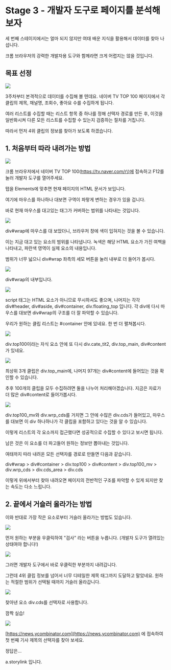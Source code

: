 # Stage 3 - 개발자 도구로 페이지를 분석해보자

세 번째 스테이지에서는 얼마 되지 않지만 여태 배운 지식을 활용해서 데이터를 찾아 나섭니다.

크롬 브라우저의 강력한 개발자용 도구와 함께라면 크게 어렵지는 않을 것입니다.

## 목표 선정

![](../.gitbook/assets/image%20%28455%29.png)

3주차부터 본격적으로 데이터를 수집해 볼 텐데요. 네이버 TV TOP 100 페이지에서 각 클립의 제목, 채널명, 조회수, 좋아요 수를 수집하게 됩니다.

여러 리스트를 수집할 때는 리스트 항목 중 하나를 정해 선택자 경로를 만든 후, 이것을 일반화시켜 다른 모든 리스트를 수집할 수 있는지 검증하는 절차를 거칩니다.

따라서 먼저 4위 클립의 정보를 찾아가 보도록 하겠습니다.

## 1. 처음부터 따라 내려가는 방법

![](../.gitbook/assets/image%20%28322%29.png)

크롬 브라우저에서 네이버 TV TOP 100\([https://tv.naver.com/r\)에](https://tv.naver.com/r%29에) 접속하고 F12를 눌러 개발자 도구를 열어주세요.

탭을 Elements에 맞추면 현재 페이지의 HTML 문서가 보입니다.

여기에 마우스를 하나하나 대보면 구역이 파랗게 변하는 경우가 있을 겁니다.

바로 현재 마우스를 대고있는 태그가 커버하는 범위를 나타내는 것입니다.

![](../.gitbook/assets/image-24.png)

div\#wrap에 마우스를 대 보았더니, 브라우저 창에 색이 입혀지는 것을 볼 수 있습니다.

이는 지금 대고 있는 요소의 범위를 나타냅니다. 녹색은 해당 HTML 요소가 가진 여백을 나타내고, 파란색 영역이 실제 요소의 내용입니다.

범위가 너무 넓으니 div\#wrap 좌측의 세모 버튼을 눌러 내부로 더 들어가 봅시다.

![](../.gitbook/assets/image%20%28288%29.png)

div\#wrap의 내부입니다.

![](../.gitbook/assets/image%20%28194%29.png)

script 태그는 HTML 요소가 아니므로 무시하셔도 좋으며, 나머지는 각각 div\#header, div\#aside, div\#container, div.floating\_top 입니다. 각 div에 다시 마우스를 대보면 div\#wrap의 구조를 더 잘 파악할 수 있습니다.

우리가 원하는 클립 리스트는 \#container 안에 있네요. 한 번 더 펼쳐봅시다.

![](../.gitbook/assets/image-39.png)

div.top100이라는 자식 요소 안에 또 다시 div.cate\_tit2, div.top\_main, div\#content가 있네요.

![](../.gitbook/assets/image%20%28211%29.png)

최상위 3개 클립은 div.top\_main에, 나머지 97개는 div\#content에 들어있는 것을 확인할 수 있습니다.

추후 100개의 클립을 모두 수집하려면 둘을 나누어 처리해야겠습니다. 지금은 자료가 더 많은 div\#content로 들어가봅시다.

![](../.gitbook/assets/image-19.png)

div.top100\_mv와 div.wrp\_cds를 거치면 그 안에 수많은 div.cds가 들어있고, 마우스를 대보면 이 div 하나하나가 각 클립을 포함하고 있다는 것을 알 수 있습니다.

이렇게 리스트의 각 요소까지 접근했다면 성공적으로 수집할 수 있다고 보시면 됩니다.

남은 것은 이 요소를 더 파고들어 원하는 정보만 뽑아내는 것입니다.

여태까지 따라 내려온 모든 선택자를 경로로 만들면 다음과 같습니다.

div\#wrap &gt; div\#container &gt; div.top100 &gt; div\#content &gt; div.top100\_mv &gt; div.wrp\_cds &gt; div.cds\_area &gt; div.cds

이렇게 위에서부터 찾아 내려오면 페이지의 전반적인 구조를 파악할 수 있게 되지만 찾는 속도는 다소 느립니다.

## 2. 끝에서 거슬러 올라가는 방법

이와 반대로 가장 작은 요소로부터 거슬러 올라가는 방법도 있습니다.

![](../.gitbook/assets/image%20%28374%29.png)

먼저 원하는 부분을 우클릭하여 "검사" 라는 버튼을 누릅니다. \(개발자 도구가 열려있는 상태여야 합니다!\)

![](../.gitbook/assets/image%20%28410%29.png)

그러면 개발자 도구에서 바로 우클릭한 부분까지 내려갑니다.

그런데 4위 클립 정보를 넘어서 너무 디테일한 제목 태그까지 도달하고 말았네요. 원하는 적절한 범위가 선택될 때까지 거슬러 올라갑니다.

![](../.gitbook/assets/image%20%28458%29.png)

찾아낸 요소 div.cds를 선택자로 사용합니다.

깜짝 실습!

![](../.gitbook/assets/image%20%28229%29.png)

[https://news.ycombinator.com](https://news.ycombinator.com) 에 접속하여 첫 번째 기사 제목의 선택자를 찾아 보세요.

정답은...

a.storylink 입니다.

